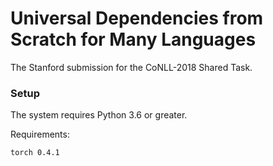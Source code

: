 # Universal Dependencies from Scratch for Many Languages

The Stanford submission for the CoNLL-2018 Shared Task.

### Setup

The system requires Python 3.6 or greater.  

Requirements:

```
torch 0.4.1
```
